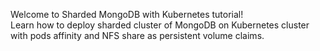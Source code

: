Welcome to Sharded MongoDB with Kubernetes tutorial!<br>
Learn how to deploy sharded cluster of MongoDB on Kubernetes cluster<br>
with pods affinity and NFS share as persistent volume claims.
